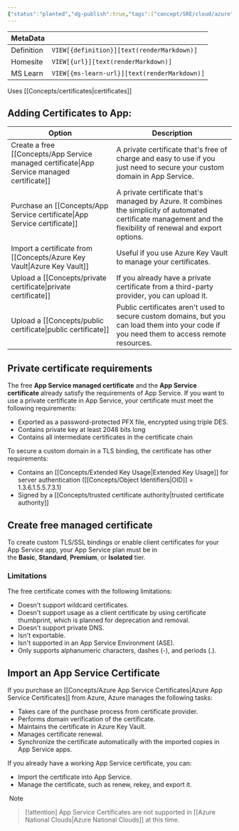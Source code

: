 ```yaml
---
{"status":"planted","dg-publish":true,"tags":["concept/SRE/cloud/azure"],"creation_date":"2024-05-05 10:00","definition":"undefined","ms-learn-url":"undefined","url":"undefined","permalink":"/concepts/azure-app-service-certificates/","dgPassFrontmatter":true}
---
```



| MetaData   |                                              |
| ---------- | -------------------------------------------- |
| Definition | `VIEW[{definition}][text(renderMarkdown)]`   |
| Homesite   | `VIEW[{url}][text(renderMarkdown)]`          |
| MS Learn   | `VIEW[{ms-learn-url}][text(renderMarkdown)]` |
Uses [[Concepts/certificates\|certificates]]

## Adding Certificates to App:

| Option                                            | Description                                                                                                                                                      |
| ------------------------------------------------- | ---------------------------------------------------------------------------------------------------------------------------------------------------------------- |
| Create a free [[Concepts/App Service managed certificate\|App Service managed certificate]] | A private certificate that's free of charge and easy to use if you just need to secure your custom domain in App Service.                                        |
| Purchase an [[Concepts/App Service certificate\|App Service certificate]]           | A private certificate that's managed by Azure. It combines the simplicity of automated certificate management and the flexibility of renewal and export options. |
| Import a certificate from [[Concepts/Azure Key Vault\|Azure Key Vault]]     | Useful if you use Azure Key Vault to manage your certificates.                                                                                                   |
| Upload a [[Concepts/private certificate\|private certificate]]                  | If you already have a private certificate from a third-party provider, you can upload it.                                                                        |
| Upload a [[Concepts/public certificate\|public certificate]]                   | Public certificates aren't used to secure custom domains, but you can load them into your code if you need them to access remote resources.                      |

## Private certificate requirements

The free **App Service managed certificate** and the **App Service certificate** already satisfy the requirements of App Service. If you want to use a private certificate in App Service, your certificate must meet the following requirements:

- Exported as a password-protected PFX file, encrypted using triple DES.
- Contains private key at least 2048 bits long
- Contains all intermediate certificates in the certificate chain

To secure a custom domain in a TLS binding, the certificate has other requirements:

- Contains an [[Concepts/Extended Key Usage\|Extended Key Usage]] for server authentication ([[Concepts/Object Identifiers\|OID]] = 1.3.6.1.5.5.7.3.1)
- Signed by a [[Concepts/trusted certificate authority\|trusted certificate authority]]

## Create free managed certificate

To create custom TLS/SSL bindings or enable client certificates for your App Service app, your App Service plan must be in the **Basic**, **Standard**, **Premium**, or **Isolated** tier.

### Limitations

The free certificate comes with the following limitations:

- Doesn't support wildcard certificates.
- Doesn't support usage as a client certificate by using certificate thumbprint, which is planned for deprecation and removal.
- Doesn't support private DNS.
- Isn't exportable.
- Isn't supported in an App Service Environment (ASE).
- Only supports alphanumeric characters, dashes (-), and periods (.).

## Import an App Service Certificate

If you purchase an [[Concepts/Azure App Service Certificates\|Azure App Service Certificates]] from Azure, Azure manages the following tasks:

- Takes care of the purchase process from certificate provider.
- Performs domain verification of the certificate.
- Maintains the certificate in Azure Key Vault.
- Manages certificate renewal.
- Synchronize the certificate automatically with the imported copies in App Service apps.

If you already have a working App Service certificate, you can:

- Import the certificate into App Service.
- Manage the certificate, such as renew, rekey, and export it.

 Note

> [!attention] 
> App Service Certificates are not supported in [[Azure National Clouds\|Azure National Clouds]] at this time.

